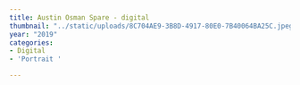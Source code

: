 ```yaml
---
title: Austin Osman Spare - digital
thumbnail: "../static/uploads/8C704AE9-3B8D-4917-80E0-7B40064BA25C.jpeg"
year: "2019"
categories:
- Digital
- 'Portrait '

---
```


